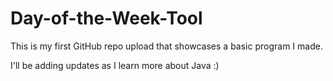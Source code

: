 # Day-of-the-Week-Tool
This is my first GitHub repo upload that showcases a basic program I made. 

I'll be adding updates as I learn more about Java :) 


